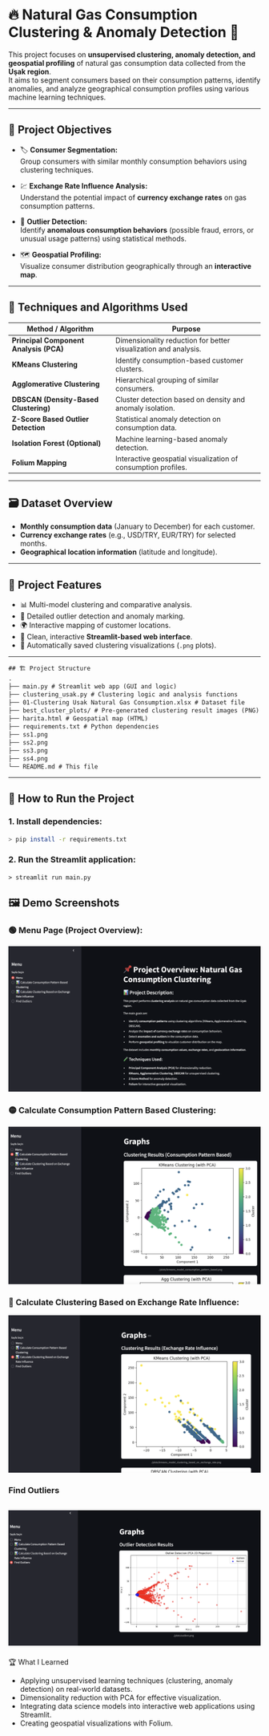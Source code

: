 # 🔥 Natural Gas Consumption Clustering & Anomaly Detection 🧭

This project focuses on **unsupervised clustering, anomaly detection, and geospatial profiling** of natural gas consumption data collected from the **Uşak region**.  
It aims to segment consumers based on their consumption patterns, identify anomalies, and analyze geographical consumption profiles using various machine learning techniques.

---

## 📌 Project Objectives

- 🏷️ **Consumer Segmentation:**  
  Group consumers with similar monthly consumption behaviors using clustering techniques.

- 💹 **Exchange Rate Influence Analysis:**  
  Understand the potential impact of **currency exchange rates** on gas consumption patterns.

- 🚩 **Outlier Detection:**  
  Identify **anomalous consumption behaviors** (possible fraud, errors, or unusual usage patterns) using statistical methods.

- 🗺️ **Geospatial Profiling:**  
  Visualize consumer distribution geographically through an **interactive map**.

---

## 🧠 Techniques and Algorithms Used

| Method / Algorithm              | Purpose                                     |
|----------------------------------|---------------------------------------------|
| **Principal Component Analysis (PCA)** | Dimensionality reduction for better visualization and analysis. |
| **KMeans Clustering**           | Identify consumption-based customer clusters. |
| **Agglomerative Clustering**    | Hierarchical grouping of similar consumers. |
| **DBSCAN (Density-Based Clustering)** | Cluster detection based on density and anomaly isolation. |
| **Z-Score Based Outlier Detection** | Statistical anomaly detection on consumption data. |
| **Isolation Forest (Optional)** | Machine learning-based anomaly detection. |
| **Folium Mapping**              | Interactive geospatial visualization of consumption profiles. |

---

## 🗃️ Dataset Overview

- **Monthly consumption data** (January to December) for each customer.
- **Currency exchange rates** (e.g., USD/TRY, EUR/TRY) for selected months.
- **Geographical location information** (latitude and longitude).

---

## 🚀 Project Features

- 📊 Multi-model clustering and comparative analysis.
- 🧐 Detailed outlier detection and anomaly marking.
- 🌍 Interactive mapping of customer locations.
- 🎨 Clean, interactive **Streamlit-based web interface**.
- 📌 Automatically saved clustering visualizations (`.png` plots).

---
```
## 🏗️ Project Structure
. 
├── main.py # Streamlit web app (GUI and logic) 
├── clustering_usak.py # Clustering logic and analysis functions 
├── 01-Clustering Usak Natural Gas Consumption.xlsx # Dataset file 
├── best_cluster_plots/ # Pre-generated clustering result images (PNG) 
├── harita.html # Geospatial map (HTML) 
├── requirements.txt # Python dependencies 
├── ss1.png
├── ss2.png
├── ss3.png
├── ss4.png
└── README.md # This file
```

---

## 🧪 How to Run the Project

### 1. Install dependencies:
```bash
> pip install -r requirements.txt
```
### 2. Run the Streamlit application:
```
> streamlit run main.py
```


## 🖼️ Demo Screenshots

### 🟢 Menu Page (Project Overview):
![Menu Screenshot](ss1.png)

### 🟡 Calculate Consumption Pattern Based Clustering:
![Consumption Pattern Based Clustering](ss2.png)

### 🔵 Calculate Clustering Based on Exchange Rate Influence:
![Clustering Based on Exchange Rate Influence](ss3.png)

### Find Outliers
![Outliers](ss4.png)
---

🏆 What I Learned

- Applying unsupervised learning techniques (clustering, anomaly detection) on real-world datasets.
- Dimensionality reduction with PCA for effective visualization.
- Integrating data science models into interactive web applications using Streamlit.
- Creating geospatial visualizations with Folium.
